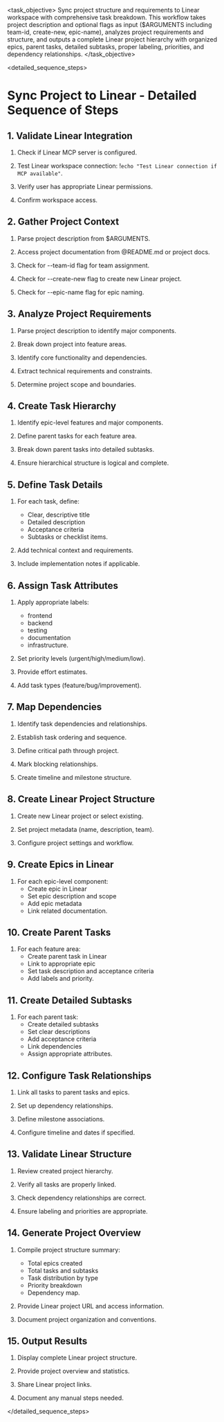 <task name="Sync Project to Linear">

<task_objective>
Sync project structure and requirements to Linear workspace with comprehensive task breakdown. This workflow takes project description and optional flags as input ($ARGUMENTS including team-id, create-new, epic-name), analyzes project requirements and structure, and outputs a complete Linear project hierarchy with organized epics, parent tasks, detailed subtasks, proper labeling, priorities, and dependency relationships.
</task_objective>

<detailed_sequence_steps>
# Sync Project to Linear - Detailed Sequence of Steps

## 1. Validate Linear Integration

1. Check if Linear MCP server is configured.

2. Test Linear workspace connection: !`echo "Test Linear connection if MCP available"`.

3. Verify user has appropriate Linear permissions.

4. Confirm workspace access.

## 2. Gather Project Context

1. Parse project description from $ARGUMENTS.

2. Access project documentation from @README.md or project docs.

3. Check for --team-id flag for team assignment.

4. Check for --create-new flag to create new Linear project.

5. Check for --epic-name flag for epic naming.

## 3. Analyze Project Requirements

1. Parse project description to identify major components.

2. Break down project into feature areas.

3. Identify core functionality and dependencies.

4. Extract technical requirements and constraints.

5. Determine project scope and boundaries.

## 4. Create Task Hierarchy

1. Identify epic-level features and major components.

2. Define parent tasks for each feature area.

3. Break down parent tasks into detailed subtasks.

4. Ensure hierarchical structure is logical and complete.

## 5. Define Task Details

1. For each task, define:
   - Clear, descriptive title
   - Detailed description
   - Acceptance criteria
   - Subtasks or checklist items.

2. Add technical context and requirements.

3. Include implementation notes if applicable.

## 6. Assign Task Attributes

1. Apply appropriate labels:
   - frontend
   - backend
   - testing
   - documentation
   - infrastructure.

2. Set priority levels (urgent/high/medium/low).

3. Provide effort estimates.

4. Add task types (feature/bug/improvement).

## 7. Map Dependencies

1. Identify task dependencies and relationships.

2. Establish task ordering and sequence.

3. Define critical path through project.

4. Mark blocking relationships.

5. Create timeline and milestone structure.

## 8. Create Linear Project Structure

1. Create new Linear project or select existing.

2. Set project metadata (name, description, team).

3. Configure project settings and workflow.

## 9. Create Epics in Linear

1. For each epic-level component:
   - Create epic in Linear
   - Set epic description and scope
   - Add epic metadata
   - Link related documentation.

## 10. Create Parent Tasks

1. For each feature area:
   - Create parent task in Linear
   - Link to appropriate epic
   - Set task description and acceptance criteria
   - Add labels and priority.

## 11. Create Detailed Subtasks

1. For each parent task:
   - Create detailed subtasks
   - Set clear descriptions
   - Add acceptance criteria
   - Link dependencies
   - Assign appropriate attributes.

## 12. Configure Task Relationships

1. Link all tasks to parent tasks and epics.

2. Set up dependency relationships.

3. Define milestone associations.

4. Configure timeline and dates if specified.

## 13. Validate Linear Structure

1. Review created project hierarchy.

2. Verify all tasks are properly linked.

3. Check dependency relationships are correct.

4. Ensure labeling and priorities are appropriate.

## 14. Generate Project Overview

1. Compile project structure summary:
   - Total epics created
   - Total tasks and subtasks
   - Task distribution by type
   - Priority breakdown
   - Dependency map.

2. Provide Linear project URL and access information.

3. Document project organization and conventions.

## 15. Output Results

1. Display complete Linear project structure.

2. Provide project overview and statistics.

3. Share Linear project links.

4. Document any manual steps needed.

</detailed_sequence_steps>

</task>

